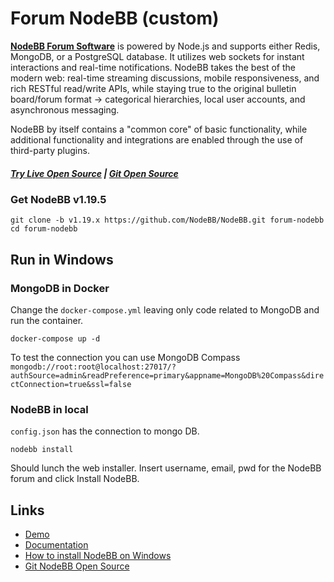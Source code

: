 # Forum NodeBB (custom)

[**NodeBB Forum Software**](https://nodebb.org) is powered by Node.js and supports either Redis, MongoDB, or a PostgreSQL database. 
It utilizes web sockets for instant interactions and real-time notifications. NodeBB takes the best of the modern web: 
real-time streaming discussions, mobile responsiveness, and rich RESTful read/write APIs, while staying true to the original 
bulletin board/forum format &rarr; categorical hierarchies, local user accounts, and asynchronous messaging.

NodeBB by itself contains a "common core" of basic functionality, while additional functionality and integrations are enabled through the use of third-party plugins.

##### [Try Live Open Source](//try.nodebb.org) | [Git Open Source](//github.com/NodeBB/NodeBB)


### Get NodeBB v1.19.5
```
git clone -b v1.19.x https://github.com/NodeBB/NodeBB.git forum-nodebb
cd forum-nodebb
```


## Run in Windows

### MongoDB in Docker 
Change the `docker-compose.yml` leaving only code related to MongoDB and run the container.
```
docker-compose up -d
```

To test the connection you can use MongoDB Compass `mongodb://root:root@localhost:27017/?authSource=admin&readPreference=primary&appname=MongoDB%20Compass&directConnection=true&ssl=false`

### NodeBB in local
`config.json` has the connection to mongo DB. 

```
nodebb install
```

Should lunch the web installer.  Insert username, email, pwd for the NodeBB forum and click Install NodeBB.  


## Links


* [Demo](https://try.nodebb.org)
* [Documentation](//docs.nodebb.org) 
* [How to install NodeBB on Windows](https://docs.nodebb.org/installing/os/windows/)
* [Git NodeBB Open Source](//github.com/NodeBB/NodeBB)

